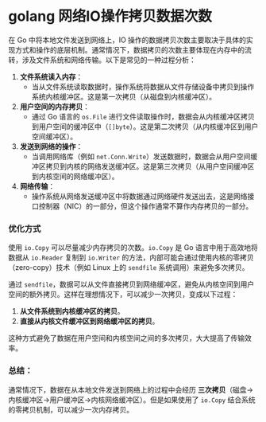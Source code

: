 # golang 网络IO操作拷贝数据次数

在 Go 中将本地文件发送到网络上，IO 操作的数据拷贝次数主要取决于具体的实现方式和操作的底层机制。通常情况下，数据拷贝的次数主要体现在内存中的流转，涉及文件系统和网络传输。以下是常见的一种过程分析：

1. **文件系统读入内存**：
   - 当从文件系统读取数据时，操作系统将数据从文件存储设备中拷贝到操作系统内核缓冲区。这是第一次拷贝（从磁盘到内核缓冲区）。
2. **用户空间的内存拷贝**：
   - 通过 Go 语言的 `os.File` 进行文件读取操作时，数据会从内核缓冲区拷贝到用户空间的缓冲区中（`[]byte`）。这是第二次拷贝（从内核缓冲区到用户空间缓冲区）。
3. **发送到网络的操作**：
   - 当调用网络库（例如 `net.Conn.Write`）发送数据时，数据会从用户空间缓冲区拷贝到内核的网络发送缓冲区。这是第三次拷贝（从用户空间缓冲区到内核空间的网络缓冲区）。
4. **网络传输**：
   - 操作系统从网络发送缓冲区中将数据通过网络硬件发送出去，这是网络接口控制器（NIC）的一部分，但这个操作通常不算作内存拷贝的一部分。

### 优化方式

使用 `io.Copy` 可以尽量减少内存拷贝的次数。`io.Copy` 是 Go 语言中用于高效地将数据从 `io.Reader` 复制到 `io.Writer` 的方法，内部可能会通过使用内核的零拷贝（zero-copy）技术（例如 Linux 上的 `sendfile` 系统调用）来避免多次拷贝。

通过 `sendfile`，数据可以从文件直接拷贝到网络缓冲区，避免从内核空间到用户空间的额外拷贝。这样在理想情况下，可以减少一次拷贝，变成以下过程：

1. **从文件系统到内核缓冲区的拷贝**。
2. **直接从内核文件缓冲区到网络缓冲区的拷贝**。

这种方式避免了数据在用户空间和内核空间之间的多次拷贝，大大提高了传输效率。

### 总结：

通常情况下，数据在从本地文件发送到网络上的过程中会经历 **三次拷贝**（磁盘->内核缓冲区->用户缓冲区->内核网络缓冲区）。但是如果使用了 `io.Copy` 结合系统的零拷贝机制，可以减少一次内存拷贝。